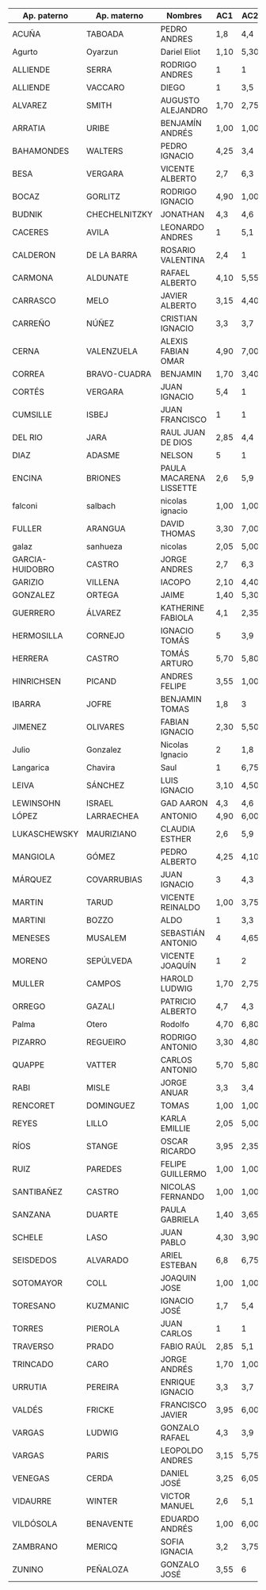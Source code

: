Ap. paterno	|	Ap. materno	|	Nombres	|	AC1	|	AC2	|	AC3	|	AC4	|	AC5	|	C1	|	C2	|	C3	|
----------------	|	----------------	|	----------------	|	----------------	|	----------------	|	----------------	|	----------------	|	----------------	|	----------------	|	----------------	|	----------------	|
ACUÑA	|	TABOADA	|	PEDRO ANDRES	|	1,8	|	4,4	|	1,00	|	1,00	|	1,00	|	4,00	|	1,00	|	1,00	|
Agurto	|	Oyarzun	|	Dariel Eliot	|	1,10	|	5,30	|	1,00	|	1,00	|	1,10	|	1,00	|	1,00	|	4,00	|
ALLIENDE	|	SERRA	|	RODRIGO ANDRES	|	1	|	1	|	1,00	|	1,00	|	5,00	|	1,00	|	1,00	|	5,50	|
ALLIENDE	|	VACCARO	|	DIEGO	|	1	|	3,5	|	1,00	|	1,00	|	1,00	|	2,50	|	1,00	|	6,80	|
ALVAREZ	|	SMITH	|	AUGUSTO ALEJANDRO	|	1,70	|	2,75	|	1,00	|	2,80	|	1,00	|	1,00	|	1,00	|	1,00	|
ARRATIA	|	URIBE	|	BENJAMÍN ANDRÉS	|	1,00	|	1,00	|	2,95	|	2,30	|	1,00	|	4,00	|	1,00	|	4,00	|
BAHAMONDES	|	WALTERS	|	PEDRO IGNACIO	|	4,25	|	3,4	|	1,00	|	1,00	|	1,00	|	6,20	|	7,00	|	7,00	|
BESA	|	VERGARA	|	VICENTE ALBERTO	|	2,7	|	6,3	|	1,00	|	5,55	|	1,00	|	4,00	|	7,00	|	7,00	|
BOCAZ	|	GORLITZ	|	RODRIGO IGNACIO	|	4,90	|	1,00	|	1,00	|	1,00	|	1,00	|	7,00	|	1,00	|	1,00	|
BUDNIK	|	CHECHELNITZKY	|	JONATHAN	|	4,3	|	4,6	|	4,15	|	3,30	|	2,00	|	2,50	|	1,00	|	6,80	|
CACERES	|	AVILA	|	LEONARDO ANDRES	|	1	|	5,1	|	1,00	|	1,00	|	1,00	|	1,00	|	1,00	|	1,00	|
CALDERON	|	DE LA BARRA	|	ROSARIO VALENTINA	|	2,4	|	1	|	1,00	|	2,00	|	1,00	|	5,50	|	1,00	|	1,00	|
CARMONA	|	ALDUNATE	|	RAFAEL ALBERTO	|	4,10	|	5,55	|	4,68	|	6,90	|	1,00	|	7,00	|	1,00	|	6,60	|
CARRASCO	|	MELO	|	JAVIER ALBERTO	|	3,15	|	4,40	|	1,00	|	1,00	|	3,00	|	1,00	|	4,00	|	6,80	|
CARREÑO	|	NÚÑEZ	|	CRISTIAN IGNACIO	|	3,3	|	3,7	|	5,40	|	2,00	|	4,50	|	7,00	|	7,00	|	6,80	|
CERNA	|	VALENZUELA	|	ALEXIS FABIAN OMAR	|	4,90	|	7,00	|	5,48	|	4,10	|	1,00	|	7,00	|	1,00	|	6,80	|
CORREA	|	BRAVO-CUADRA	|	BENJAMIN	|	1,70	|	3,40	|	1,00	|	3,30	|	2,20	|	1,00	|	4,00	|	3,80	|
CORTÉS	|	VERGARA	|	JUAN IGNACIO	|	5,4	|	1	|	1,00	|	1,00	|	1,00	|	2,50	|	1,00	|	1,00	|
CUMSILLE	|	ISBEJ	|	JUAN FRANCISCO	|	1	|	1	|	1,00	|	1,00	|	1,00	|	1,00	|	1,00	|	1,00	|
DEL RIO	|	JARA	|	RAUL JUAN DE DIOS	|	2,85	|	4,4	|	1,00	|	1,30	|	5,00	|	4,00	|	1,00	|	1,00	|
DIAZ	|	ADASME	|	NELSON	|	5	|	1	|	1,00	|	1,00	|	1,00	|	1,20	|	1,00	|	1,00	|
ENCINA	|	BRIONES	|	PAULA MACARENA LISSETTE	|	2,6	|	5,9	|	2,85	|	1,20	|	2,00	|	5,50	|	1,00	|	6,80	|
falconi	|	salbach	|	nicolas ignacio 	|	1,00	|	1,00	|	1,00	|	1,00	|	3,00	|	3,50	|	1,00	|	6,80	|
FULLER	|	ARANGUA	|	DAVID THOMAS	|	3,30	|	7,00	|	1,00	|	6,10	|	5,00	|	7,00	|	2,00	|	1,00	|
galaz	|	sanhueza	|	nicolas	|	2,05	|	5,00	|	1,00	|	1,00	|	2,20	|	2,50	|	1,00	|	1,00	|
GARCIA-HUIDOBRO	|	CASTRO	|	JORGE ANDRES	|	2,7	|	6,3	|	1,00	|	1,00	|	2,50	|	1,00	|	1,00	|	1,00	|
GARIZIO	|	VILLENA	|	IACOPO	|	2,10	|	4,40	|	4,98	|	4,60	|	6,00	|	5,50	|	7,00	|	3,80	|
GONZALEZ	|	ORTEGA	|	JAIME	|	1,40	|	5,30	|	1,00	|	1,00	|	2,00	|	1,00	|	4,00	|	1,00	|
GUERRERO	|	ÁLVAREZ	|	KATHERINE FABIOLA	|	4,1	|	2,35	|	1,00	|	2,00	|	1,00	|	2,00	|	1,00	|	3,70	|
HERMOSILLA	|	CORNEJO	|	IGNACIO TOMÁS	|	5	|	3,9	|	4,15	|	5,00	|	3,00	|	3,00	|	1,00	|	1,00	|
HERRERA	|	CASTRO	|	TOMÁS ARTURO	|	5,70	|	5,80	|	2,30	|	4,00	|	2,50	|	3,00	|	7,00	|	7,00	|
HINRICHSEN	|	PICAND	|	ANDRES FELIPE	|	3,55	|	1,00	|	1,00	|	1,90	|	1,00	|	4,00	|	1,00	|	1,00	|
IBARRA	|	JOFRE	|	BENJAMIN TOMAS	|	1,8	|	3	|	1,00	|	1,00	|	1,00	|	4,00	|	1,00	|	3,80	|
JIMENEZ	|	OLIVARES	|	FABIAN IGNACIO	|	2,30	|	5,50	|	5,48	|	1,20	|	1,50	|	6,50	|	1,00	|	4,00	|
Julio	|	Gonzalez	|	Nicolas Ignacio	|	2	|	1,8	|	1,00	|	1,50	|	4,00	|	4,00	|	1,00	|	3,80	|
Langarica	|	Chavira	|	Saul	|	1	|	6,75	|	1,00	|	1,00	|	1,00	|	6,00	|	7,00	|	4,00	|
LEIVA	|	SÁNCHEZ	|	LUIS IGNACIO	|	3,10	|	4,50	|	1,00	|	1,00	|	1,00	|	5,50	|	7,00	|	1,00	|
LEWINSOHN	|	ISRAEL	|	GAD AARON	|	4,3	|	4,6	|	1,00	|	2,95	|	3,00	|	3,00	|	1,00	|	6,80	|
LÓPEZ	|	LARRAECHEA	|	ANTONIO	|	4,90	|	6,00	|	1,00	|	1,00	|	1,00	|	1,00	|	1,00	|	6,80	|
LUKASCHEWSKY	|	MAURIZIANO	|	CLAUDIA ESTHER	|	2,6	|	5,9	|	1,00	|	1,00	|	2,20	|	3,50	|	1,00	|	1,00	|
MANGIOLA	|	GÓMEZ	|	PEDRO ALBERTO	|	4,25	|	4,10	|	2,10	|	1,50	|	2,50	|	2,50	|	1,00	|	3,80	|
MÁRQUEZ	|	COVARRUBIAS	|	JUAN IGNACIO	|	3	|	4,3	|	2,80	|	1,00	|	3,50	|	6,50	|	1,00	|	6,80	|
MARTIN	|	TARUD	|	VICENTE REINALDO	|	1,00	|	3,75	|	1,80	|	1,00	|	1,00	|	5,50	|	1,00	|	1,00	|
MARTINI	|	BOZZO	|	ALDO	|	1	|	3,3	|	1,00	|	1,10	|	1,00	|	6,25	|	1,00	|	1,00	|
MENESES	|	MUSALEM	|	SEBASTIÁN ANTONIO	|	4	|	4,65	|	1,00	|	1,00	|	1,00	|	3,40	|	1,00	|	7,00	|
MORENO	|	SEPÚLVEDA	|	VICENTE JOAQUÍN	|	1	|	2	|	1,00	|	1,00	|	1,00	|	4,00	|	1,00	|	6,8	|
MULLER	|	CAMPOS	|	HAROLD LUDWIG	|	1,70	|	2,75	|	1,00	|	3,40	|	1,50	|	1,50	|	1,00	|	2,50	|
ORREGO	|	GAZALI	|	PATRICIO ALBERTO	|	4,7	|	4,3	|	1,00	|	3,50	|	3,00	|	2,50	|	1,00	|	1,00	|
Palma	|	Otero	|	Rodolfo	|	4,70	|	6,80	|	1,00	|	7,00	|	1,00	|	4,50	|	6,00	|	4,00	|
PIZARRO	|	REGUEIRO	|	RODRIGO ANTONIO	|	3,30	|	4,80	|	3,95	|	3,40	|	1,00	|	3,75	|	1,00	|	6,80	|
QUAPPE	|	VATTER	|	CARLOS ANTONIO	|	5,70	|	5,80	|	1,00	|	2,10	|	4,60	|	4,75	|	6,00	|	6,60	|
RABI	|	MISLE	|	JORGE ANUAR	|	3,3	|	3,4	|	1,90	|	2,80	|	5,00	|	7,00	|	1,00	|	1,00	|
RENCORET	|	DOMINGUEZ	|	TOMAS	|	1,00	|	1,00	|	1,00	|	1,00	|	1,00	|	1,00	|	1,00	|	1,00	|
REYES	|	LILLO	|	KARLA EMILLIE	|	2,05	|	5,00	|	1,00	|	1,70	|	5,00	|	3,00	|	1,00	|	6,80	|
RÍOS	|	STANGE	|	OSCAR RICARDO	|	3,95	|	2,35	|	2,80	|	1,00	|	3,00	|	2,00	|	1,00	|	6,80	|
RUIZ	|	PAREDES	|	FELIPE GUILLERMO	|	1,00	|	1,00	|	1,00	|	1,00	|	1,00	|	1,00	|	1,00	|	4,00	|
SANTIBAÑEZ	|	CASTRO	|	NICOLAS FERNANDO	|	1,00	|	1,00	|	1,00	|	1,20	|	1,00	|	2,50	|	2,00	|	1,00	|
SANZANA	|	DUARTE	|	PAULA GABRIELA	|	1,40	|	3,65	|	1,00	|	1,50	|	3,00	|	1,50	|	1,00	|	1,00	|
SCHELE	|	LASO	|	JUAN PABLO	|	4,30	|	3,90	|	1,00	|	1,00	|	3,00	|	1,00	|	7,00	|	6,60	|
SEISDEDOS	|	ALVARADO	|	ARIEL ESTEBAN	|	6,8	|	6,75	|	6,36	|	7,00	|	1,00	|	1,00	|	7,00	|	6,60	|
SOTOMAYOR	|	COLL	|	JOAQUIN JOSE	|	1,00	|	1,00	|	3,40	|	1,00	|	4,00	|	3,50	|	1,00	|	6,80	|
TORESANO	|	KUZMANIC	|	IGNACIO JOSÉ	|	1,7	|	5,4	|	1,00	|	3,40	|	2,80	|	5,00	|	1,00	|	5,50	|
TORRES	|	PIEROLA	|	JUAN CARLOS	|	1	|	1	|	1,10	|	1,00	|	1,00	|	1,00	|	1,00	|	1,00	|
TRAVERSO	|	PRADO	|	FABIO RAÚL	|	2,85	|	5,1	|	3,24	|	1,00	|	1,00	|	3,00	|	1,00	|	1,00	|
TRINCADO	|	CARO	|	JORGE ANDRÉS	|	1,70	|	1,00	|	2,45	|	4,20	|	1,00	|	2,50	|	1,00	|	1,00	|
URRUTIA	|	PEREIRA	|	ENRIQUE IGNACIO	|	3,3	|	3,7	|	1,00	|	1,00	|	1,40	|	3,50	|	1,00	|	6,60	|
VALDÉS	|	FRICKE	|	FRANCISCO JAVIER	|	3,95	|	6,00	|	3,40	|	2,60	|	1,00	|	3,00	|	1,00	|	6,80	|
VARGAS	|	LUDWIG	|	GONZALO RAFAEL	|	4,3	|	3,9	|	1,00	|	1,00	|	1,00	|	3,00	|	1,00	|	6,60	|
VARGAS	|	PARIS	|	LEOPOLDO ANDRES	|	3,15	|	5,75	|	1,90	|	1,50	|	2,00	|	4,00	|	1,00	|	3,80	|
VENEGAS	|	CERDA	|	DANIEL JOSÉ	|	3,25	|	6,05	|	5,48	|	7,00	|	5,00	|	1,00	|	1,00	|	6,80	|
VIDAURRE	|	WINTER	|	VICTOR MANUEL	|	2,6	|	5,1	|	1,00	|	5,00	|	2,50	|	5,00	|	1,00	|	6,80	|
VILDÓSOLA	|	BENAVENTE	|	EDUARDO ANDRÉS	|	1,00	|	6,00	|	1,00	|	7,00	|	1,00	|	6,00	|	2,00	|	6,80	|
ZAMBRANO	|	MERICQ	|	SOFIA IGNACIA	|	3,2	|	3,75	|	4,95	|	3,40	|	1,00	|	5,00	|	1,00	|	1,00	|
ZUNINO	|	PEÑALOZA	|	GONZALO JOSÉ	|	3,55	|	6	|	1,00	|	1,00	|	1,00	|	5,00	|	1,00	|	1,00	|
